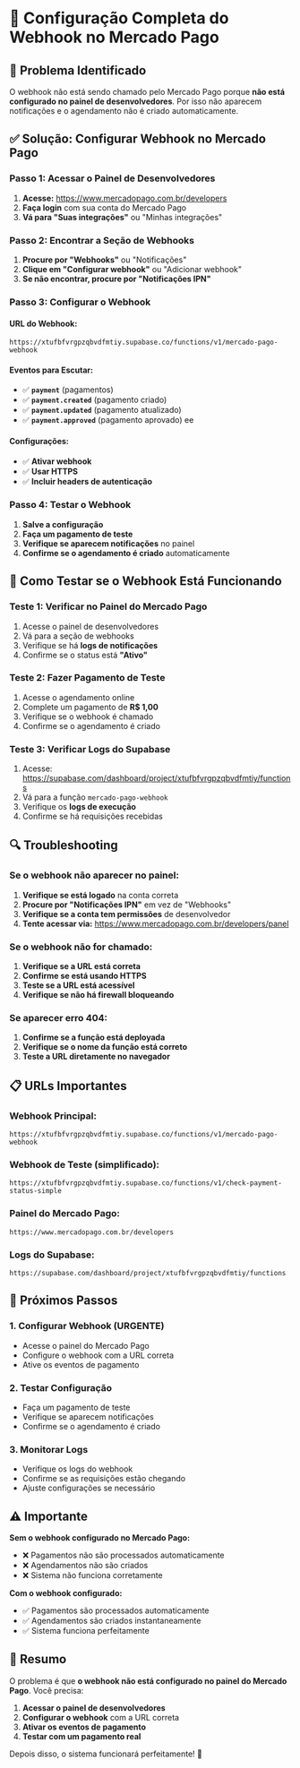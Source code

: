 # 🔧 Configuração Completa do Webhook no Mercado Pago

## 🚨 Problema Identificado

O webhook não está sendo chamado pelo Mercado Pago porque **não está configurado no painel de desenvolvedores**. Por isso não aparecem notificações e o agendamento não é criado automaticamente.

## ✅ Solução: Configurar Webhook no Mercado Pago

### **Passo 1: Acessar o Painel de Desenvolvedores**

1. **Acesse:** https://www.mercadopago.com.br/developers
2. **Faça login** com sua conta do Mercado Pago
3. **Vá para "Suas integrações"** ou "Minhas integrações"

### **Passo 2: Encontrar a Seção de Webhooks**

1. **Procure por "Webhooks"** ou "Notificações"
2. **Clique em "Configurar webhook"** ou "Adicionar webhook"
3. **Se não encontrar, procure por "Notificações IPN"**

### **Passo 3: Configurar o Webhook**

#### **URL do Webhook:**
```
https://xtufbfvrgpzqbvdfmtiy.supabase.co/functions/v1/mercado-pago-webhook
```

#### **Eventos para Escutar:**
- ✅ **`payment`** (pagamentos)
- ✅ **`payment.created`** (pagamento criado)
- ✅ **`payment.updated`** (pagamento atualizado)
- ✅ **`payment.approved`** (pagamento aprovado)
ee
#### **Configurações:**
- ✅ **Ativar webhook**
- ✅ **Usar HTTPS**
- ✅ **Incluir headers de autenticação**

### **Passo 4: Testar o Webhook**

1. **Salve a configuração**
2. **Faça um pagamento de teste**
3. **Verifique se aparecem notificações** no painel
4. **Confirme se o agendamento é criado** automaticamente

## 🧪 Como Testar se o Webhook Está Funcionando

### **Teste 1: Verificar no Painel do Mercado Pago**
1. Acesse o painel de desenvolvedores
2. Vá para a seção de webhooks
3. Verifique se há **logs de notificações**
4. Confirme se o status está **"Ativo"**

### **Teste 2: Fazer Pagamento de Teste**
1. Acesse o agendamento online
2. Complete um pagamento de **R$ 1,00**
3. Verifique se o webhook é chamado
4. Confirme se o agendamento é criado

### **Teste 3: Verificar Logs do Supabase**
1. Acesse: https://supabase.com/dashboard/project/xtufbfvrgpzqbvdfmtiy/functions
2. Vá para a função `mercado-pago-webhook`
3. Verifique os **logs de execução**
4. Confirme se há requisições recebidas

## 🔍 Troubleshooting

### **Se o webhook não aparecer no painel:**
1. **Verifique se está logado** na conta correta
2. **Procure por "Notificações IPN"** em vez de "Webhooks"
3. **Verifique se a conta tem permissões** de desenvolvedor
4. **Tente acessar via:** https://www.mercadopago.com.br/developers/panel

### **Se o webhook não for chamado:**
1. **Verifique se a URL está correta**
2. **Confirme se está usando HTTPS**
3. **Teste se a URL está acessível**
4. **Verifique se não há firewall bloqueando**

### **Se aparecer erro 404:**
1. **Confirme se a função está deployada**
2. **Verifique se o nome da função está correto**
3. **Teste a URL diretamente no navegador**

## 📋 URLs Importantes

### **Webhook Principal:**
```
https://xtufbfvrgpzqbvdfmtiy.supabase.co/functions/v1/mercado-pago-webhook
```

### **Webhook de Teste (simplificado):**
```
https://xtufbfvrgpzqbvdfmtiy.supabase.co/functions/v1/check-payment-status-simple
```

### **Painel do Mercado Pago:**
```
https://www.mercadopago.com.br/developers
```

### **Logs do Supabase:**
```
https://supabase.com/dashboard/project/xtufbfvrgpzqbvdfmtiy/functions
```

## 🎯 Próximos Passos

### **1. Configurar Webhook (URGENTE)**
- Acesse o painel do Mercado Pago
- Configure o webhook com a URL correta
- Ative os eventos de pagamento

### **2. Testar Configuração**
- Faça um pagamento de teste
- Verifique se aparecem notificações
- Confirme se o agendamento é criado

### **3. Monitorar Logs**
- Verifique os logs do webhook
- Confirme se as requisições estão chegando
- Ajuste configurações se necessário

## ⚠️ Importante

**Sem o webhook configurado no Mercado Pago:**
- ❌ Pagamentos não são processados automaticamente
- ❌ Agendamentos não são criados
- ❌ Sistema não funciona corretamente

**Com o webhook configurado:**
- ✅ Pagamentos são processados automaticamente
- ✅ Agendamentos são criados instantaneamente
- ✅ Sistema funciona perfeitamente

## 🚀 Resumo

O problema é que **o webhook não está configurado no painel do Mercado Pago**. Você precisa:

1. **Acessar o painel de desenvolvedores**
2. **Configurar o webhook** com a URL correta
3. **Ativar os eventos de pagamento**
4. **Testar com um pagamento real**

Depois disso, o sistema funcionará perfeitamente! 🎉
